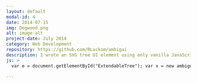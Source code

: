 ```yaml
---
layout: default
modal-id: 4
date: 2014-07-15
img: Dogwood.png
alt: image-alt
project-date: July 2014
category: Web Development
repository: https://github.com/RLuckom/ambigui
description: I wrote an SVG tree UI element using only vanilla JavaScript after suffering Dependency Fatigue on a personal project. The following is an ExtendableTree element that can be used as a Todo list. Click on the text of a node to edit it and show the dialog for deleting the node; click the plus circles beneath the nodes to add new ones.<div id="ExtendableTree"></div>
js: >
  var e = document.getElementById("ExtendableTree"); var x = new ambigui.DOGWOOD.TODOListTree({el: e, text: "TODO", contentDX: 10});

---
```

